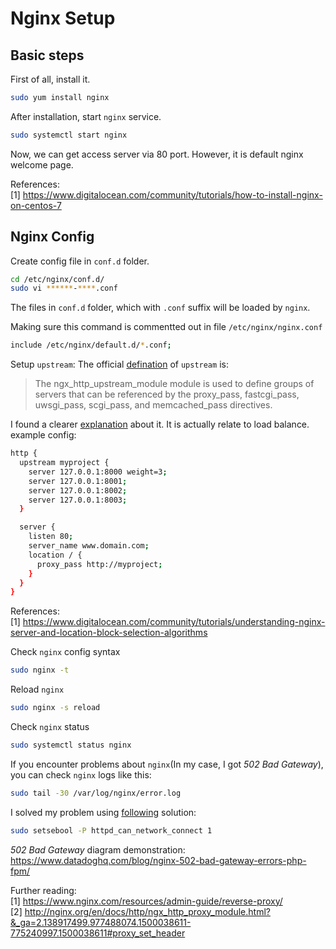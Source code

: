 # Nginx Setup
## Basic steps
First of all, install it.
``` bash
sudo yum install nginx
```

After installation, start `nginx` service.
``` bash
sudo systemctl start nginx
```

Now, we can get access server via 80 port. However, it is default nginx welcome page.


References:<br/>
[1] https://www.digitalocean.com/community/tutorials/how-to-install-nginx-on-centos-7


## Nginx Config
Create config file in `conf.d` folder.
``` bash
cd /etc/nginx/conf.d/
sudo vi ******-****.conf
```

The files in `conf.d` folder, which with `.conf` suffix will be loaded by `nginx`. 

Making sure this command is commentted out in file `/etc/nginx/nginx.conf`
``` bash
include /etc/nginx/default.d/*.conf;
```


Setup `upstream`:
The official [defination](http://nginx.org/en/docs/http/ngx_http_upstream_module.html) of `upstream` is:
> The ngx_http_upstream_module module is used to define groups of servers that can be referenced by the proxy_pass, fastcgi_pass, uwsgi_pass, scgi_pass, and memcached_pass directives.

I found a clearer [explanation](https://stackoverflow.com/questions/5877929/what-does-upstream-mean-in-nginx) about it. It is actually relate to load balance.
example config:
``` bash
http {
  upstream myproject {
    server 127.0.0.1:8000 weight=3;
    server 127.0.0.1:8001;
    server 127.0.0.1:8002;    
    server 127.0.0.1:8003;
  }

  server {
    listen 80;
    server_name www.domain.com;
    location / {
      proxy_pass http://myproject;
    }
  }
}
```

References:<br/>
[1] https://www.digitalocean.com/community/tutorials/understanding-nginx-server-and-location-block-selection-algorithms<br/>


Check `nginx` config syntax
``` bash
sudo nginx -t
```

Reload `nginx`
``` bash
sudo nginx -s reload
```

Check `nginx` status
``` bash
sudo systemctl status nginx
```


If you encounter problems about `nginx`(In my case, I got *502 Bad Gateway*), you can check `nginx` logs like this:
``` bash
sudo tail -30 /var/log/nginx/error.log
```
I solved my problem using [following](https://stackoverflow.com/questions/23948527/13-permission-denied-while-connecting-to-upstreamnginx) solution:
``` bash
sudo setsebool -P httpd_can_network_connect 1
```

*502 Bad Gateway* diagram demonstration:<br/>
https://www.datadoghq.com/blog/nginx-502-bad-gateway-errors-php-fpm/


Further reading:<br/>
[1] https://www.nginx.com/resources/admin-guide/reverse-proxy/<br/>
[2] http://nginx.org/en/docs/http/ngx_http_proxy_module.html?&_ga=2.138917499.977488074.1500038611-775240997.1500038611#proxy_set_header


